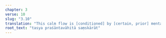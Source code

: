```yaml
---
chapter: 3
verse: 10
slug: "3.10"
translation: "This calm flow is [conditioned] by [certain, prior] mental actions."
root_text: "tasya praśāntavāhitā saṃskārāt"
---
```


